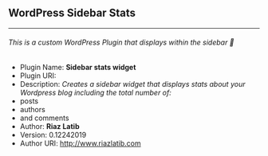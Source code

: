 ## WordPress Sidebar Stats
-----------------------
###### This is a custom WordPress Plugin that displays within the sidebar 🥑

- Plugin Name: **Sidebar stats widget**
- Plugin URI:
- Description: _Creates a sidebar widget that displays stats about your Wordpress blog including the total number of:_
 - posts
 - authors
 - and comments
- Author: **Riaz Latib**
- Version: 0.12242019
- Author URI: http://www.riazlatib.com
